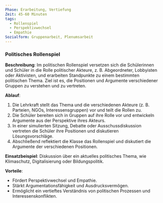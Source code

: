 ```yaml
---
Phase: Erarbeitung, Vertiefung
Zeit: 45-60 Minuten
tags:
  - Rollenspiel
  - Perspektivwechsel
  - Empathie
Sozialform: Gruppenarbeit, Plenumsarbeit
---
```


### Politisches Rollenspiel

**Beschreibung**: Im politischen Rollenspiel versetzen sich die Schülerinnen und Schüler in die Rolle politischer Akteure, z. B. Abgeordneter, Lobbyisten oder Aktivisten, und erarbeiten Standpunkte zu einem bestimmten politischen Thema. Ziel ist es, die Positionen und Argumente verschiedener Gruppen zu verstehen und zu vertreten.

**Ablauf**:
1. Die Lehrkraft stellt das Thema und die verschiedenen Akteure (z. B. Parteien, NGOs, Interessensgruppen) vor und teilt die Rollen zu.
2. Die Schüler bereiten sich in Gruppen auf ihre Rolle vor und entwickeln Argumente aus der Perspektive ihres Akteurs.
3. In einer simulierten Sitzung, Debatte oder Ausschussdiskussion vertreten die Schüler ihre Positionen und diskutieren Lösungsvorschläge.
4. Abschließend reflektiert die Klasse das Rollenspiel und diskutiert die Argumente der verschiedenen Positionen.

**Einsatzbeispiel**: Diskussion über ein aktuelles politisches Thema, wie Klimaschutz, Digitalisierung oder Bildungspolitik.

**Vorteile**:
- Fördert Perspektivwechsel und Empathie.
- Stärkt Argumentationsfähigkeit und Ausdrucksvermögen.
- Ermöglicht ein vertieftes Verständnis von politischen Prozessen und Interessenskonflikten.
